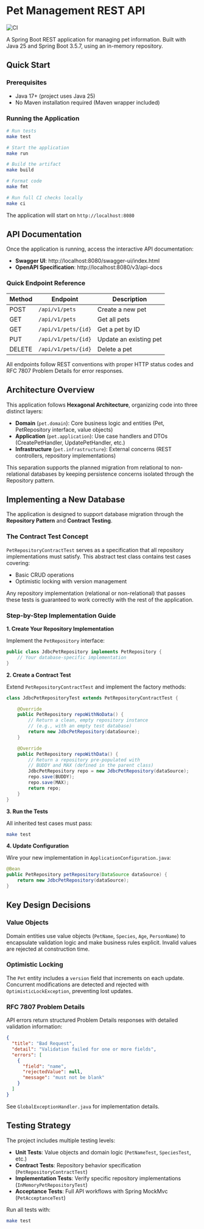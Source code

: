 # Pet Management REST API

![CI](https://github.com/mariopiogioiosa/pet/actions/workflows/ci.yml/badge.svg)

A Spring Boot REST application for managing pet information. 
Built with Java 25 and Spring Boot 3.5.7, using an in-memory repository.

## Quick Start

### Prerequisites
- Java 17+ (project uses Java 25)
- No Maven installation required (Maven wrapper included)

### Running the Application

```bash
# Run tests
make test

# Start the application
make run

# Build the artifact
make build

# Format code
make fmt

# Run full CI checks locally
make ci
```

The application will start on `http://localhost:8080`

## API Documentation

Once the application is running, access the interactive API documentation:

- **Swagger UI**: http://localhost:8080/swagger-ui/index.html
- **OpenAPI Specification**: http://localhost:8080/v3/api-docs

### Quick Endpoint Reference

| Method | Endpoint | Description |
|--------|----------|-------------|
| POST | `/api/v1/pets` | Create a new pet |
| GET | `/api/v1/pets` | Get all pets |
| GET | `/api/v1/pets/{id}` | Get a pet by ID |
| PUT | `/api/v1/pets/{id}` | Update an existing pet |
| DELETE | `/api/v1/pets/{id}` | Delete a pet |

All endpoints follow REST conventions with proper HTTP status codes and RFC 7807 Problem Details for error responses.

## Architecture Overview

This application follows **Hexagonal Architecture**, organizing code into three distinct layers:

- **Domain** (`pet.domain`): Core business logic and entities (Pet, PetRepository interface, value objects)
- **Application** (`pet.application`): Use case handlers and DTOs (CreatePetHandler, UpdatePetHandler, etc.)
- **Infrastructure** (`pet.infrastructure`): External concerns (REST controllers, repository implementations)

This separation supports the planned migration from relational to non-relational databases by keeping persistence concerns isolated through the Repository pattern.

## Implementing a New Database

The application is designed to support database migration through the **Repository Pattern** and **Contract Testing**.

### The Contract Test Concept

`PetRepositoryContractTest` serves as a specification that all repository implementations must satisfy. This abstract test class contains test cases covering:

- Basic CRUD operations
- Optimistic locking with version management

Any repository implementation (relational or non-relational) that passes these tests is guaranteed to work correctly with the rest of the application.

### Step-by-Step Implementation Guide

**1. Create Your Repository Implementation**

Implement the `PetRepository` interface:

```java
public class JdbcPetRepository implements PetRepository {
    // Your database-specific implementation
}
```

**2. Create a Contract Test**

Extend `PetRepositoryContractTest` and implement the factory methods:

```java
class JdbcPetRepositoryTest extends PetRepositoryContractTest {

    @Override
    public PetRepository repoWithNoData() {
        // Return a clean, empty repository instance
        // (e.g., with an empty test database)
        return new JdbcPetRepository(dataSource);
    }

    @Override
    public PetRepository repoWithData() {
        // Return a repository pre-populated with
        // BUDDY and MAX (defined in the parent class)
        JdbcPetRepository repo = new JdbcPetRepository(dataSource);
        repo.save(BUDDY);
        repo.save(MAX);
        return repo;
    }
}
```

**3. Run the Tests**

All inherited test cases must pass:

```bash
make test
```

**4. Update Configuration**

Wire your new implementation in `ApplicationConfiguration.java`:

```java
@Bean
public PetRepository petRepository(DataSource dataSource) {
    return new JdbcPetRepository(dataSource);
}
```
## Key Design Decisions

### Value Objects
Domain entities use value objects (`PetName`, `Species`, `Age`, `PersonName`) to encapsulate validation logic and make business rules explicit. Invalid values are rejected at construction time.

### Optimistic Locking
The `Pet` entity includes a `version` field that increments on each update. Concurrent modifications are detected and rejected with `OptimisticLockException`, preventing lost updates.

### RFC 7807 Problem Details
API errors return structured Problem Details responses with detailed validation information:

```json
{
  "title": "Bad Request",
  "detail": "Validation failed for one or more fields",
  "errors": [
    {
      "field": "name",
      "rejectedValue": null,
      "message": "must not be blank"
    }
  ]
}
```

See `GlobalExceptionHandler.java` for implementation details.

## Testing Strategy

The project includes multiple testing levels:

- **Unit Tests**: Value objects and domain logic (`PetNameTest`, `SpeciesTest`, etc.)
- **Contract Tests**: Repository behavior specification (`PetRepositoryContractTest`)
- **Implementation Tests**: Verify specific repository implementations (`InMemoryPetRepositoryTest`)
- **Acceptance Tests**: Full API workflows with Spring MockMvc (`PetAcceptanceTest`)

Run all tests with:
```bash
make test
```